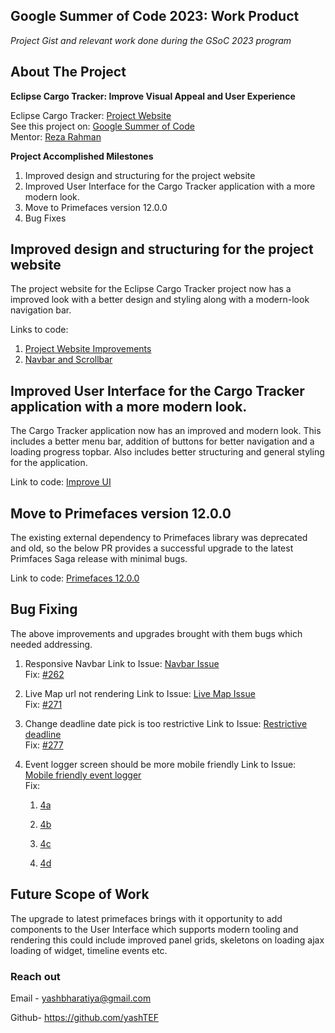 ## Google Summer of Code 2023: Work Product
*Project Gist and relevant work done during the GSoC 2023 program*

## About The Project

**Eclipse Cargo Tracker: Improve Visual Appeal and User Experience**

Eclipse Cargo Tracker: [Project Website](https://eclipse-ee4j.github.io/cargotracker/) <br>
See this project on: [Google Summer of Code](https://summerofcode.withgoogle.com/projects/#5104569337511936) <br>
Mentor: [Reza Rahman](https://github.com/m-reza-rahman)

**Project Accomplished Milestones**

1. Improved design and structuring for the project website
2. Improved User Interface for the Cargo Tracker application with a more modern look.
3. Move to Primefaces version 12.0.0
4. Bug Fixes

## Improved design and structuring for the project website

The project website for the Eclipse Cargo Tracker project now has a improved look
with a better design and styling along with a modern-look navigation bar.

Links to code:
  1. [Project Website Improvements](https://github.com/eclipse-ee4j/cargotracker/pull/241)
  2. [Navbar and Scrollbar](https://github.com/eclipse-ee4j/cargotracker/pull/257)

## Improved User Interface for the Cargo Tracker application with a more modern look.

The Cargo Tracker application now has an improved and modern look.
This includes a better menu bar, addition of buttons for better navigation and a loading progress topbar.
Also includes better structuring and general styling for the application.

Link to code:
  [Improve UI](https://github.com/eclipse-ee4j/cargotracker/pull/260)

## Move to Primefaces version 12.0.0

The existing external dependency to Primefaces library was deprecated and old, so the below PR provides
a successful upgrade to the latest Primfaces Saga release with minimal bugs.

Link to code:
  [Primefaces 12.0.0](https://github.com/eclipse-ee4j/cargotracker/pull/269)

## Bug Fixing

The above improvements and upgrades brought with them bugs which needed addressing.

  1. Responsive Navbar
     Link to Issue: [Navbar Issue](https://github.com/eclipse-ee4j/cargotracker/issues/259) <br>
     Fix: [#262](https://github.com/eclipse-ee4j/cargotracker/pull/262)
     
  2. Live Map url not rendering
     Link to Issue: [Live Map Issue](https://github.com/eclipse-ee4j/cargotracker/issues/270) <br>
     Fix: [#271](https://github.com/eclipse-ee4j/cargotracker/pull/271)
     
  3. Change deadline date pick is too restrictive
     Link to Issue: [Restrictive deadline](https://github.com/eclipse-ee4j/cargotracker/issues/274) <br>
     Fix: [#277](https://github.com/eclipse-ee4j/cargotracker/pull/277)
     
  4. Event logger screen should be more mobile friendly
     Link to Issue: [Mobile friendly event logger](https://github.com/eclipse-ee4j/cargotracker/issues/275) <br>
     Fix:    
       1) [4a](https://github.com/eclipse-ee4j/cargotracker/pull/278)
     
       2) [4b](https://github.com/eclipse-ee4j/cargotracker/pull/279)
     
       3) [4c](https://github.com/eclipse-ee4j/cargotracker/pull/280)
     
       4) [4d](https://github.com/eclipse-ee4j/cargotracker/pull/281)
    

## Future Scope of Work
  The upgrade to latest primefaces brings with it opportunity to add components to the User Interface which
  supports modern tooling and rendering this could include improved panel grids, skeletons on loading
  ajax loading of widget, timeline events etc.
     

### Reach out<br> 

Email - yashbharatiya@gmail.com <br>

Github- https://github.com/yashTEF
